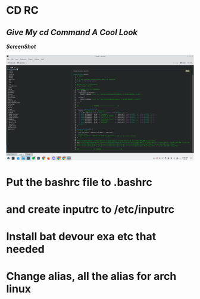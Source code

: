 # CD RC 
## _Give My cd Command A Cool Look_
***ScreenShot***

![Screenshot]( /image/Screenshot_20230108_024926.png?raw=true )




# Put the bashrc file to .bashrc 
# and create inputrc to /etc/inputrc
# Install bat devour exa etc that needed 
# Change alias, all the alias for arch linux 


